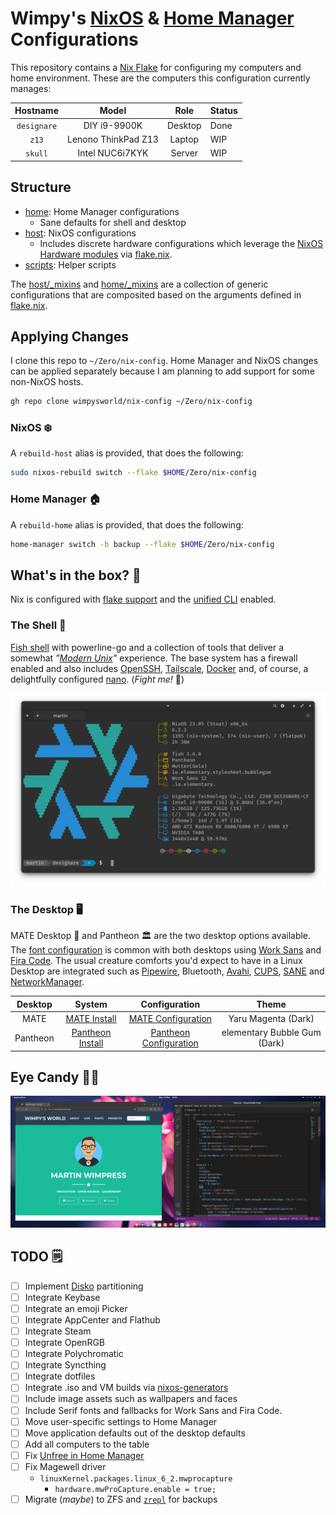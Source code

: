 # Wimpy's [NixOS]  & [Home Manager] Configurations

[NixOS]: https://nixos.org/
[Home Manager]: https://github.com/nix-community/home-manager

This repository contains a [Nix Flake](https://nixos.wiki/wiki/Flakes) for configuring my computers and home environment. These are the computers this configuration currently manages:

|  Hostname   |        Model        |  Role   |  Status  |
| :---------: | :-----------------: | :-----: | :------- |
| `designare` | DIY i9-9900K        | Desktop | Done     |
| `z13`       | Lenono ThinkPad Z13 | Laptop  | WIP      |
| `skull`     | Intel NUC6i7KYK     | Server  | WIP      |

## Structure

- [home]: Home Manager configurations
  - Sane defaults for shell and desktop
- [host]: NixOS configurations
  - Includes discrete hardware configurations which leverage the [NixOS Hardware modules](https://github.com/NixOS/nixos-hardware) via [flake.nix].
- [scripts]: Helper scripts

The [host/_mixins] and [home/_mixins] are a collection of generic configurations that are composited based on the arguments defined in [flake.nix].

[home]: ./home
[host]: ./host
[host/_mixins]: ./host/_mixins
[home/_mixins]: ./home/_mixins
[flake.nix]: ./flake.nix
[scripts]: ./scripts

## Applying Changes

I clone this repo to `~/Zero/nix-config`. Home Manager and NixOS changes can be applied separately because I am planning to add support for some non-NixOS hosts.

```bash
gh repo clone wimpysworld/nix-config ~/Zero/nix-config
```

### NixOS ❄️

A `rebuild-host` alias is provided, that does the following:

```bash
sudo nixos-rebuild switch --flake $HOME/Zero/nix-config
```

### Home Manager 🏠️

A `rebuild-home` alias is provided, that does the following:

```bash
home-manager switch -b backup --flake $HOME/Zero/nix-config
```

## What's in the box? 🎁

Nix is configured with [flake support](https://zero-to-nix.com/concepts/flakes) and the [unified CLI](https://zero-to-nix.com/concepts/nix#unified-cli) enabled.

### The Shell 🐚

[Fish shell] with powerline-go and a collection of tools that deliver a somewhat *"[Modern Unix]"* experience. The base system has a firewall enabled and also includes [OpenSSH], [Tailscale], [Docker] and, of course, a delightfully configured [nano]. (*Fight me!* 🥊)

[Fish shell]: ./home/_mixins/console/fish.nix
[Modern Unix]: ./home/_mixins/console/default.nix
[OpenSSH]: ./host/_mixins/services/openssh.nix
[Tailscale]: ./host/_mixins/services/tailscale.nix
[Docker]: ./host/_mixins/boxes/docker.nix
[nano]: ./host/_mixins/console/nano.nix

![neofetch on Designare](.github/screenshots/neofetch.png)

### The Desktop 🖥️

MATE Desktop 🧉 and Pantheon 🏛️ are the two desktop options available. The [font configuration] is common with both desktops using [Work Sans](https://fonts.google.com/specimen/Work+Sans) and [Fira Code](https://fonts.google.com/specimen/Fira+Code). The usual creature comforts you'd expect to have in a Linux Desktop are integrated such as [Pipewire], Bluetooth, [Avahi], [CUPS], [SANE] and [NetworkManager].

[font configuration]: ./host/_mixins/desktop/default.nix
[Pipewire]: ./host/_mixins/services/pipewire.nix
[Avahi]: ./host/_mixins/services/avahi.nix
[CUPS]: ./host/_mixins/services/cups.nix
[SANE]: ./host/_mixins/services/sane.nix
[NetworkManager]: ./host/_mixins/services/networkmanager.nix

|  Desktop  |       System       |       Configuration       |             Theme            |
| :-------: | :----------------: | :-----------------------: | :--------------------------: |
| MATE      | [MATE Install]     | [MATE Configuration]      | Yaru Magenta (Dark)          |
| Pantheon  | [Pantheon Install] | [Pantheon Configuration]  | elementary Bubble Gum (Dark) |

[MATE Install]: ./host/_mixins/desktop/mate.nix
[Pantheon Install]: ./host/_mixins/desktop/pantheon.nix
[MATE Configuration]: ./home/_mixins/desktop/mate.nix
[Pantheon Configuration]: ./home/_mixins/desktop/pantheon.nix

## Eye Candy 👀🍬

![Pantheon on Designare](.github/screenshots/pantheon.png)

## TODO 🗒️

- [ ] Implement [Disko](https://github.com/nix-community/disko) partitioning
- [ ] Integrate Keybase
- [ ] Integrate an emoji Picker
- [ ] Integrate AppCenter and Flathub
- [ ] Integrate Steam
- [ ] Integrate OpenRGB
- [ ] Integrate Polychromatic
- [ ] Integrate Syncthing
- [ ] Integrate dotfiles
- [ ] Integrate .iso and VM builds via [nixos-generators](https://github.com/nix-community/nixos-generators)
- [ ] Include image assets such as wallpapers and faces
- [ ] Include Serif fonts and fallbacks for Work Sans and Fira Code.
- [ ] Move user-specific settings to Home Manager
- [ ] Move application defaults out of the desktop defaults
- [ ] Add all computers to the table
- [ ] Fix [Unfree in Home Manager](https://nixos.wiki/wiki/Flakes#Enable_unfree_software)
- [ ] Fix Magewell driver
  - `linuxKernel.packages.linux_6_2.mwprocapture`
    - `hardware.mwProCapture.enable = true;`
- [ ] Migrate (*maybe*) to ZFS and [`zrepl`](https://zrepl.github.io/) for backups
